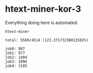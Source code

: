 # htext-miner-kor-3

Everything doing here is automated.

```
htext-miner

total: 5569/4514 (123.37173238812582%)

job0: 987
job1: 977
job2: 1404
job3: 1096
job4: 1105
```